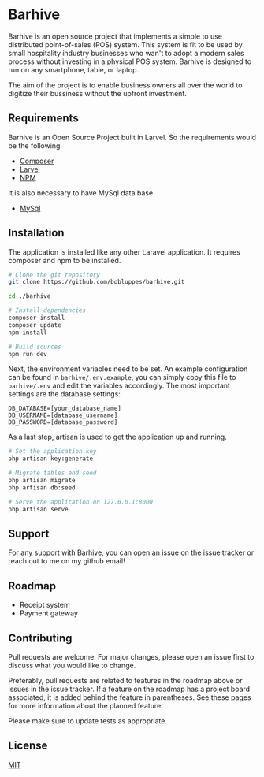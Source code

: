 # Barhive

Barhive is an open source project that implements a simple to use distributed point-of-sales (POS) system. This system is fit to be used by small hospitality industry businesses who wan't to adopt a modern sales process without investing in a physical POS system. Barhive is designed to run on any smartphone, table, or laptop.

The aim of the project is to enable business owners all over the world to digitize their bussiness without the upfront investment.

## Requirements

Barhive is an Open Source Project built in Larvel. So the requirements would be the following

- [Composer](https://getcomposer.org/download/)
- [Larvel](https://packagist.org/packages/laravel/framework)
- [NPM](https://docs.npmjs.com/cli/install)

It is also necessary to have MySql data base 
- [ MySql](https://www.mysql.com/downloads/)
## Installation

The application is installed like any other Laravel application. It requires composer and npm to be installed.

```bash
# Clone the git repository
git clone https://github.com/bobluppes/barhive.git

cd ./barhive

# Install dependencies
composer install
composer update
npm install

# Build sources
npm run dev
```

Next, the environment variables need to be set. An example configuration can be found in `barhive/.env.example`, you can simply copy this file to `barhive/.env` and edit the variables accordingly. The most important settings are the database settings:

```
DB_DATABASE=[your_database_name]
DB_USERNAME=[database_username]
DB_PASSWORD=[database_password]
```

As a last step, artisan is used to get the application up and running.

```bash
# Set the application key
php artisan key:generate

# Migrate tables and seed
php artisan migrate
php artisan db:seed

# Serve the application on 127.0.0.1:8000
php artisan serve
```

## Support
For any support with Barhive, you can open an issue on the issue tracker or reach out to me on my github email!

## Roadmap
* Receipt system
* Payment gateway

## Contributing
Pull requests are welcome. For major changes, please open an issue first to discuss what you would like to change.

Preferably, pull requests are related to features in the roadmap above or issues in the issue tracker. If a feature on the roadmap has a project board associated, it is added behind the feature in parentheses. See these pages for more information about the planned feature.

Please make sure to update tests as appropriate.

## License
[MIT](https://choosealicense.com/licenses/mit/)

